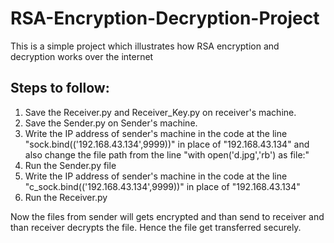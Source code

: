 # RSA-Encryption-Decryption-Project
This is a simple project which illustrates how RSA encryption and decryption works over the internet

## Steps to follow:
1. Save the Receiver.py and Receiver_Key.py on receiver's machine.
2. Save the Sender.py on Sender's machine.
3. Write the IP address of sender's machine in the code at the line "sock.bind(('192.168.43.134',9999))" in place of "192.168.43.134" and also change the file path from the line "with open('d.jpg','rb') as file:"
4. Run the Sender.py file
5. Write the IP address of sender's machine in the code at the line "c_sock.bind(('192.168.43.134',9999))" in place of "192.168.43.134"
6. Run the Receiver.py

Now the files from sender will gets encrypted and than send to receiver and than receiver decrypts the file. Hence the file get transferred securely.

